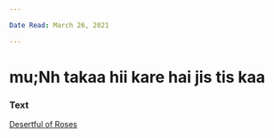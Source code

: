 ```yaml
---

Date Read: March 26, 2021

---
```


# mu;Nh takaa hii kare hai jis tis kaa

### Text
[Desertful of Roses](http://www.columbia.edu/itc/mealac/pritchett/00garden/00c/0012/index_0012.html)

